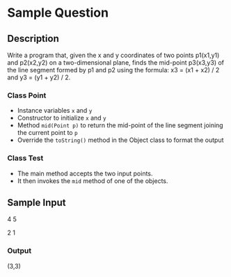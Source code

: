 # Sample Question

## Description

Write a program that, given the x and y coordinates of two points p1(x1,y1) and p2(x2,y2) on a two-dimensional plane, finds the mid-point p3(x3,y3) of the line segment formed by p1 and p2 using the formula: x3 = (x1 + x2) / 2 and y3 = (y1 + y2) / 2.

### Class Point

- Instance variables `x` and `y`
- Constructor to initialize `x` and `y`
- Method `mid(Point p)` to return the mid-point of the line segment joining the current point to `p`
- Override the `toString()` method in the Object class to format the output

### Class Test

- The main method accepts the two input points.
- It then invokes the `mid` method of one of the objects.

## Sample Input

4 5

2 1

### Output
(3,3)